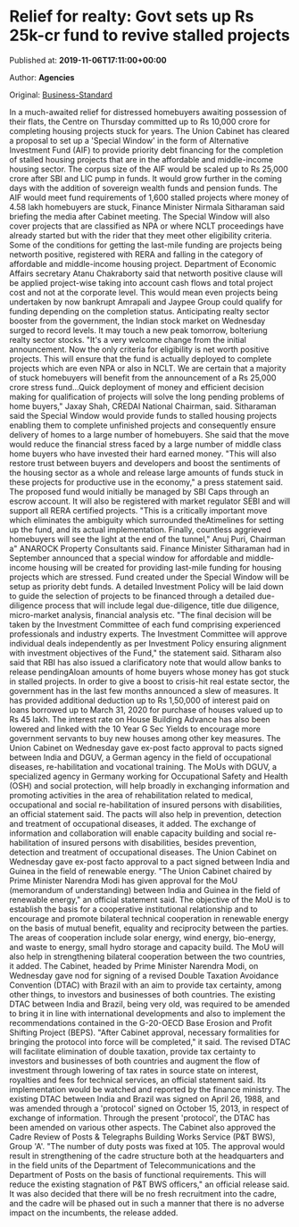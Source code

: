 
# Relief for realty: Govt sets up Rs 25k-cr fund to revive stalled projects

Published at: **2019-11-06T17:11:00+00:00**

Author: **Agencies**

Original: [Business-Standard](https://www.business-standard.com/article/economy-policy/relief-for-realty-govt-sets-up-rs-25k-cr-fund-to-revive-stalled-projects-119110601879_1.html)

In a much-awaited relief for distressed homebuyers awaiting possession of their flats, the Centre on Thursday committed up to Rs 10,000 crore for completing housing projects stuck for years.
The Union Cabinet has cleared a proposal to set up a 'Special Window' in the form of Alternative Investment Fund (AIF) to provide priority debt financing for the completion of stalled housing projects that are in the affordable and middle-income housing sector.
The corpus size of the AIF would be scaled up to Rs 25,000 crore after SBI and LIC pump in funds. It would grow further in the coming days with the addition of sovereign wealth funds and pension funds.
The AIF would meet fund requirements of 1,600 stalled projects where money of 4.58 lakh homebuyers are stuck, Finance Minister Nirmala Sitharaman said briefing the media after Cabinet meeting.
The Special Window will also cover projects that are classified as NPA or where NCLT proceedings have already started but with the rider that they meet other eligibility criteria. Some of the conditions for getting the last-mile funding are projects being networth positive, registered with RERA and falling in the category of affordable and middle-income housing project.
Department of Economic Affairs secretary Atanu Chakraborty said that networth positive clause will be applied project-wise taking into account cash flows and total project cost and not at the corporate level.
This would mean even projects being undertaken by now bankrupt Amrapali and Jaypee Group could qualify for funding depending on the completion status.
Anticipating realty sector booster from the government, the Indian stock market on Wednesday surged to record levels. It may touch a new peak tomorrow, bolteriung realty sector stocks.
"It's a very welcome change from the initial announcement. Now the only criteria for eligibility is net worth positive projects. This will ensure that the fund is actually deployed to complete projects which are even NPA or also in NCLT. We are certain that a majority of stuck homebuyers will benefit from the announcement of a Rs 25,000 crore stress fund...Quick deployment of money and efficient decision making for qualification of projects will solve the long pending problems of home buyers," Jaxay Shah, CREDAI National Chairman, said.
Sitharaman said the Special Window would provide funds to stalled housing projects enabling them to complete unfinished projects and consequently ensure delivery of homes to a large number of homebuyers.
She said that the move would reduce the financial stress faced by a large number of middle class home buyers who have invested their hard earned money.
"This will also restore trust between buyers and developers and boost the sentiments of the housing sector as a whole and release large amounts of funds stuck in these projects for productive use in the economy," a press statement said.
The proposed fund would initially be managed by SBI Caps through an escrow account. It will also be registered with market regulator SEBI and will support all RERA certified projects.
"This is a critically important move which eliminates the ambiguity which surrounded theAtimelines for setting up the fund, and its actual implementation. Finally, countless aggrieved homebuyers will see the light at the end of the tunnel," Anuj Puri, Chairman a" ANAROCK Property Consultants said.
Finance Minister Sitharaman had in September announced that a special window for affordable and middle-income housing will be created for providing last-mile funding for housing projects which are stressed.
Fund created under the Special Window will be setup as priority debt funds. A detailed Investment Policy will be laid down to guide the selection of projects to be financed through a detailed due-diligence process that will include legal due-diligence, title due diligence, micro-market analysis, financial analysis etc.
"The final decision will be taken by the Investment Committee of each fund comprising experienced professionals and industry experts. The Investment Committee will approve individual deals independently as per Investment Policy ensuring alignment with investment objectives of the Fund," the statement said.
Sitharam also said that RBI has also issued a clarificatory note that would allow banks to release pendingAloan amounts of home buyers whose money has got stuck in stalled projects.
In order to give a boost to crisis-hit real estate sector, the government has in the last few months announced a slew of measures. It has provided additional deduction up to Rs 1,50,000 of interest paid on loans borrowed up to March 31, 2020 for purchase of houses valued up to Rs 45 lakh.
The interest rate on House Building Advance has also been lowered and linked with the 10 Year G Sec Yields to encourage more government servants to buy new houses among other key measures.
The Union Cabinet on Wednesday gave ex-post facto approval to pacts signed between India and DGUV, a German agency in the field of occupational diseases, re-habilitation and vocational training.
The MoUs with DGUV, a specialized agency in Germany working for Occupational Safety and Health (OSH) and social protection, will help broadly in exchanging information and promoting activities in the area of rehabilitation related to medical, occupational and social re-habilitation of insured persons with disabilities, an official statement said.
The pacts will also help in prevention, detection and treatment of occupational diseases, it added.
The exchange of information and collaboration will enable capacity building and social re-habilitation of insured persons with disabilities, besides prevention, detection and treatment of occupational diseases.
The Union Cabinet on Wednesday gave ex-post facto approval to a pact signed between India and Guinea in the field of renewable energy.
"The Union Cabinet chaired by Prime Minister Narendra Modi has given approval for the MoU (memorandum of understanding) between India and Guinea in the field of renewable energy," an official statement said.
The objective of the MoU is to establish the basis for a cooperative institutional relationship and to encourage and promote bilateral technical cooperation in renewable energy on the basis of mutual benefit, equality and reciprocity between the parties.
The areas of cooperation include solar energy, wind energy, bio-energy, and waste to energy, small hydro storage and capacity build.
The MoU will also help in strengthening bilateral cooperation between the two countries, it added.
The Cabinet, headed by Prime Minister Narendra Modi, on Wednesday gave nod for signing of a revised Double Taxation Avoidance Convention (DTAC) with Brazil with an aim to provide tax certainty, among other things, to investors and businesses of both countries.
The existing DTAC between India and Brazil, being very old, was required to be amended to bring it in line with international developments and also to implement the recommendations contained in the G-20-OECD Base Erosion and Profit Shifting Project (BEPS).
"After Cabinet approval, necessary formalities for bringing the protocol into force will be completed," it said.
The revised DTAC will facilitate elimination of double taxation, provide tax certainty to investors and businesses of both countries and augment the flow of investment through lowering of tax rates in source state on interest, royalties and fees for technical services, an official statement said.
Its implementation would be watched and reported by the finance ministry.
The existing DTAC between India and Brazil was signed on April 26, 1988, and was amended through a 'protocol' signed on October 15, 2013, in respect of exchange of information. Through the present 'protocol', the DTAC has been amended on various other aspects.
The Cabinet also approved the Cadre Review of Posts & Telegraphs Building Works Service (P&T BWS), Group 'A'.
"The number of duty posts was fixed at 105. The approval would result in strengthening of the cadre structure both at the headquarters and in the field units of the Department of Telecommunications and the Department of Posts on the basis of functional requirements. This will reduce the existing stagnation of P&T BWS officers," an official release said.
It was also decided that there will be no fresh recruitment into the cadre, and the cadre will be phased out in such a manner that there is no adverse impact on the incumbents, the release added.
